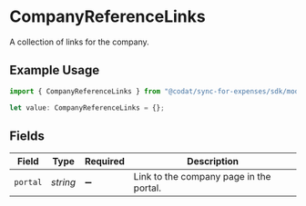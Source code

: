 # CompanyReferenceLinks

A collection of links for the company.

## Example Usage

```typescript
import { CompanyReferenceLinks } from "@codat/sync-for-expenses/sdk/models/shared";

let value: CompanyReferenceLinks = {};
```

## Fields

| Field                                   | Type                                    | Required                                | Description                             |
| --------------------------------------- | --------------------------------------- | --------------------------------------- | --------------------------------------- |
| `portal`                                | *string*                                | :heavy_minus_sign:                      | Link to the company page in the portal. |